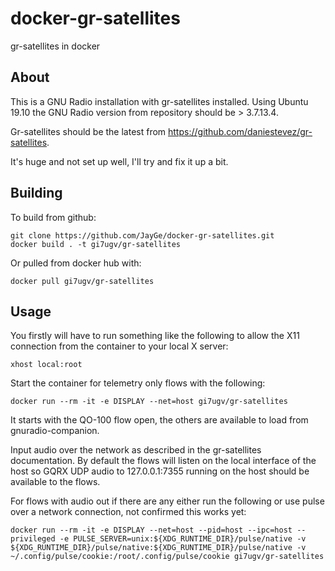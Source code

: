 # docker-gr-satellites
gr-satellites in docker

## About

This is a GNU Radio installation with gr-satellites installed. Using Ubuntu 19.10 the GNU Radio version from repository should be > 3.7.13.4.

Gr-satellites should be the latest from https://github.com/daniestevez/gr-satellites.

It's huge and not set up well, I'll try and fix it up a bit.

## Building 

To build from github:
```
git clone https://github.com/JayGe/docker-gr-satellites.git
docker build . -t gi7ugv/gr-satellites
```
Or pulled from docker hub with:
```
docker pull gi7ugv/gr-satellites
```
## Usage

You firstly will have to run something like the following to allow the X11 connection from the container to your local X server:
```
xhost local:root
```
Start the container for telemetry only flows with the following: 
```
docker run --rm -it -e DISPLAY --net=host gi7ugv/gr-satellites
```
It starts with the QO-100 flow open, the others are available to load from gnuradio-companion.

Input audio over the network as described in the gr-satellites documentation. By default the flows will listen on the local interface of the host so GQRX UDP audio to 127.0.0.1:7355 running on the host should be available to the flows. 

For flows with audio out if there are any either run the following or use pulse over a network connection, not confirmed this works yet:
```
docker run --rm -it -e DISPLAY --net=host --pid=host --ipc=host --privileged -e PULSE_SERVER=unix:${XDG_RUNTIME_DIR}/pulse/native -v ${XDG_RUNTIME_DIR}/pulse/native:${XDG_RUNTIME_DIR}/pulse/native -v ~/.config/pulse/cookie:/root/.config/pulse/cookie gi7ugv/gr-satellites
```
